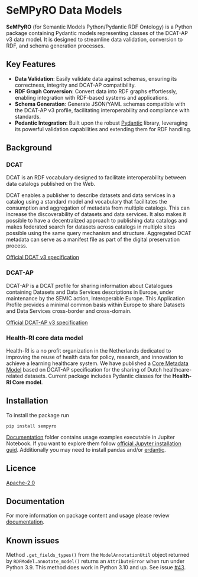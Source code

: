 # SeMPyRO Data Models

**SeMPyRO** (for Semantic Models Python/Pydantic RDF Ontology) is a Python package containing Pydantic models 
representing classes of the DCAT-AP v3 data model. It is designed to streamline data validation, conversion to RDF, 
and schema generation processes.

## Key Features

- **Data Validation**: Easily validate data against schemas, ensuring its correctness, integrity and DCAT-AP compatibility.
- **RDF Graph Conversion**: Convert data into RDF graphs effortlessly, enabling integration with RDF-based systems and applications.
- **Schema Generation**: Generate JSON/YAML schemas compatible with the DCAT-AP v3 profile, facilitating interoperability and compliance with standards.
- **Pedantic Integration**: Built upon the robust [Pydantic](https://docs.pydantic.dev/) library, leveraging its powerful validation capabilities and extending them for RDF handling.

## Background

### DCAT

DCAT is an RDF vocabulary designed to facilitate interoperability between data catalogs published on the Web.

DCAT enables a publisher to describe datasets and data services in a catalog using a standard model and vocabulary
that facilitates the consumption and aggregation of metadata from multiple catalogs. This can increase the
discoverability of datasets and data services. It also makes it possible to have a decentralized approach to publishing
data catalogs and makes federated search for datasets across catalogs in multiple sites possible using the same query
mechanism and structure. Aggregated DCAT metadata can serve as a manifest file as part of the digital preservation
process.

[Official DCAT v3 specification](https://www.w3.org/TR/vocab-dcat-3/)

### DCAT-AP

DCAT-AP is a DCAT profile for sharing information about Catalogues containing Datasets and Data Services descriptions
in Europe, under maintenance by the SEMIC action, Interoperable Europe. This Application Profile provides a minimal
common basis within Europe to share Datasets and Data Services cross-border and cross-domain.

[Official DCAT-AP v3 specification](https://semiceu.github.io/DCAT-AP/releases/3.0.0/)

### Health-RI core data model

Health-RI is a no profit organization in the Netherlands dedicated to improving the reuse of health data for policy, 
research, and innovation to achieve a learning healthcare system.
We have published a [Core Metadata Model](https://health-ri.atlassian.net/l/cp/udWLxwpu) based on DCAT-AP 
specification for the sharing of Dutch healthcare-related datasets.
Current package includes Pydantic classes for the **Health-RI Core model**.

## Installation

To install the package run
```commandline
pip install sempyro
```

[Documentation](./docs) folder contains usage examples executable in Jupiter Notebook. 
If you want to explore them follow [official Jupyter installation guid](https://jupyter.org/install#jupyter-notebook).
Additionally you may need to install pandas and/or [erdantic](./docs/Defining_extendind_a_model.md#visualization-with-erdantic).

## Licence

[Apache-2.0](./LICENSE)

## Documentation

For more information on package content and usage please review [documentation](./docs).

## Known issues

Method `.get_fields_types()` from the `ModelAnnotationUtil` object returned by `RDFModel.annotate_model()` returns 
an `AttributeError` when run under Python 3.9. This method does work in Python 3.10 and up. 
See issue [#43](https://github.com/Health-RI/SeMPyRO/issues/43).